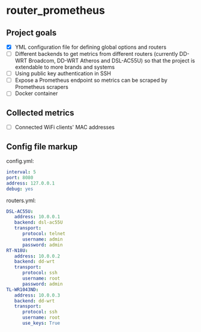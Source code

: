 # router_prometheus

## Project goals
 - [X] YML configuration file for defining global options and routers
 - [ ] Different backends to get metrics from different routers (currently DD-WRT Broadcom, DD-WRT Atheros and DSL-AC55U) so that the project is extendable to more brands and systems
 - [ ] Using public key authentication in SSH
 - [ ] Expose a Prometheus endpoint so metrics can be scraped by Prometheus scrapers
 - [ ] Docker container

## Collected metrics
 - [ ] Connected WiFi clients' MAC addresses

## Config file markup

config.yml:
```yml
interval: 5
port: 8080
address: 127.0.0.1
debug: yes
```

routers.yml:
```yml
DSL-AC55U:
   address: 10.0.0.1
   backend: dsl-ac55U
   transport:
      protocol: telnet
      username: admin
      password: admin
RT-N18U:
   address: 10.0.0.2
   backend: dd-wrt
   transport:
      protocol: ssh
      username: root
      password: admin
TL-WR1043ND:
   address: 10.0.0.3
   backend: dd-wrt
   transport:
      protocol: ssh
      username: root
      use_keys: True
```
